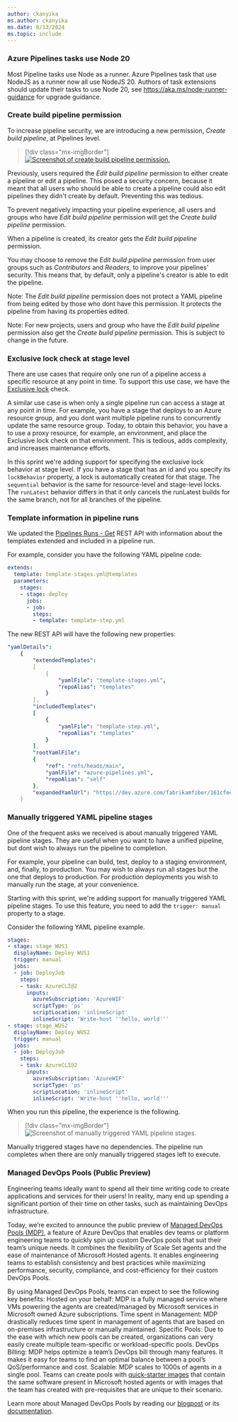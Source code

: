 ```yaml
---
author: ckanyika
ms.author: ckanyika
ms.date: 8/13/2024
ms.topic: include
---
```


### Azure Pipelines tasks use Node 20

Most Pipeline tasks use Node as a runner. Azure Pipelines task that use NodeJS as a runner now all use NodeJS 20. Authors of task extensions should update their tasks to use Node 20, see https://aka.ms/node-runner-guidance for upgrade guidance.

### Create build pipeline permission

To increase pipeline security, we are introducing a new permission, _Create build pipeline_, at Pipelines level. 

> [!div class="mx-imgBorder"]
> [![Screenshot of create build pipeline permission.](../../media/243-pipelines-01.png "Screenshot of create build pipeline permission")](../../media/243-pipelines-01.png#lightbox)

Previously, users required the _Edit build pipeline_ permission to either create a pipeline or edit a pipeline. This posed a security concern, because it meant that all users who should be able to create a pipeline could also edit pipelines they didn't create by default. Preventing this was tedious.

To prevent negatively impacting your pipeline experience, all users and groups who have _Edit build pipeline_ permission will get the _Create build pipeline_ permission. 

When a pipeline is created, its creator gets the _Edit build pipeline_ permission. 

You may choose to remove the _Edit build pipeline_ permission from user groups such as _Contributors_ and _Readers_, to improve your pipelines' security. This means that, by default, only a pipeline's creator is able to edit the pipeline.

Note: The _Edit build pipeline_ permission does not protect a YAML pipeline from being edited by those who dont have this permission. It protects the pipeline from having its properties edited.

Note: For new projects, users and group who have the _Edit build pipeline_ permission also get the _Create build pipeline_ permission. This is subject to change in the future.

### Exclusive lock check at stage level

There are use cases that require only one run of a pipeline access a specific resource at any point in time. To support this use case, we have the [Exclusive lock](https://learn.microsoft.com/azure/devops/pipelines/process/approvals?view=azure-devops&tabs=check-pass#exclusive-lock) check.

A similar use case is when only a single pipeline run can access a stage at any point in time. For example, you have a stage that deploys to an Azure resource group, and you dont want multiple pipeline runs to concurrently update the same resource group. Today, to obtain this behavior, you have a to use a proxy resource, for example, an environment, and place the Exclusive lock check on that environment. This is tedious, adds complexity, and increases maintenance efforts.

In this sprint we're adding support for specifying the exclusive lock behavior at stage level. If you have a stage that has an id and you specify its `lockBehavior` property, a lock is automatically created for that stage. The `sequential` behavior is the same for resource-level and stage-level locks. The `runLatest` behavior differs in that it only cancels the runLatest builds for the same branch, not for all branches of the pipeline. 

### Template information in pipeline runs

We updated the [Pipelines Runs - Get](https://learn.microsoft.com/rest/api/azure/devops/pipelines/runs/get?view=azure-devops-rest-7.2#run) REST API with information about the templates extended and included in a pipeline run.

For example, consider you have the following YAML pipeline code:
```yml
extends:
  template: template-stages.yml@templates
  parameters:
    stages:
    - stage: deploy
      jobs:
      - job:
        steps:
        - template: template-step.yml
```

The new REST API will have the following new properties:
```yml
"yamlDetails":
    {
        "extendedTemplates":
        [
            {
                "yamlFile": "template-stages.yml",
                "repoAlias": "templates"
            }
        ],
        "includedTemplates":
        [
            {
                "yamlFile": "template-step.yml",
                "repoAlias": "templates"
            }
        ],
        "rootYamlFile":
        {
            "ref": "refs/heads/main",
            "yamlFile": "azure-pipelines.yml",
            "repoAlias": "self"
        },
        "expandedYamlUrl": "https://dev.azure.com/fabrikamfiber/161cfeeb-d9fd-395c-917b-fec46db44fbb/_apis/build/builds/39224/logs/1"
    }
```

### Manually triggered YAML pipeline stages

One of the frequent asks we received is about manually triggered YAML pipeline stages. They are useful when you want to have a unified pipeline, but dont wish to always run the pipeline to completion.

 For example, your pipeline can build, test, deploy to a staging environment, and, finally, to production. You may wish to always run all stages but the one that deploys to production. For production deployments you wish to manually run the stage, at your convenience.

Starting with this sprint, we're adding support for manually triggered YAML pipeline stages. To use this feature, you need to add the `trigger: manual` property to a stage.

Consider the following YAML pipeline example.
```yaml
stages:
- stage: stage_WUS1
  displayName: Deploy WUS1
  trigger: manual
  jobs:
  - job: DeployJob
    steps:
    - task: AzureCLI@2
      inputs:
        azureSubscription: 'AzureWIF'
        scriptType: 'ps'
        scriptLocation: 'inlineScript'
        inlineScript: 'Write-host ''hello, world'''     
- stage: stage_WUS2
  displayName: Deploy WUS2
  trigger: manual
  jobs:
  - job: DeployJob
    steps:
    - task: AzureCLI@2
      inputs:
        azureSubscription: 'AzureWIF'
        scriptType: 'ps'
        scriptLocation: 'inlineScript'
        inlineScript: 'Write-host ''hello, world'''
```

When you run this pipeline, the experience is the following.

> [!div class="mx-imgBorder"]
> ![Screenshot of manually triggered YAML pipeline stages.](../../media/243-pipelines-02.png "Screenshot of manually triggered YAML pipeline stages")

Manually triggered stages have no dependencies. The pipeline run completes when there are only manually triggered stages left to execute.

### Managed DevOps Pools (Public Preview)

Engineering teams ideally want to spend all their time writing code to create applications and services for their users! In reality, many end up spending a significant portion of their time on other tasks, such as maintaining DevOps infrastructure.

Today, we’re excited to announce the public preview of [Managed DevOps Pools (MDP)](https://aka.ms/mdp-docs), a feature of Azure DevOps that enables dev teams or platform engineering teams to quickly spin up custom DevOps pools that suit their team’s unique needs. It combines the flexibility of Scale Set agents and the ease of maintenance of Microsoft Hosted agents. It enables engineering teams to establish consistency and best practices while maximizing performance, security, compliance, and cost-efficiency for their custom DevOps Pools.

By using Managed DevOps Pools, teams can expect to see the following key benefits:
Hosted on your behalf: MDP is a fully managed service where VMs powering the agents are created/managed by Microsoft services in Microsoft owned Azure subscriptions.
Time spent in Management: MDP drastically reduces time spent in management of agents that are based on on-premises infrastructure or manually maintained.
Specific Pools: Due to the ease with which new pools can be created, organizations can very easily create multiple team-specific or workload-specific pools.
DevOps Billing: MDP helps optimize a team’s DevOps bill through many features. It makes it easy for teams to find an optimal balance between a pool’s QoS/performance and cost.
Scalable: MDP scales to 1000s of agents in a single pool.
Teams can create pools with [quick-starter images](https://learn.microsoft.com/azure/devops/managed-devops-pools/configure-images?view=azure-devops&tabs=azure-portal#azure-pipelines-images) that contain the same software present in Microsoft hosted agents or with images that the team has created with pre-requisites that are unique to their scenario.

Learn more about Managed DevOps Pools by reading our [blogpost](https://devblogs.microsoft.com/devops/managed-devops-pools/) or its [documentation](https://aka.ms/mdp-docs).
